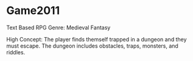 Game2011
========
Text Based RPG
Genre: Medieval Fantasy

High Concept:
The player finds themself trapped in a dungeon and they must escape. The dungeon includes obstacles, traps, monsters,
and riddles.
